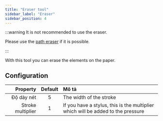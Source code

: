 ```yaml
---
title: "Eraser tool"
sidebar_label: "Eraser"
sidebar_position: 4
---
```



:::warning It is not recommended to use the eraser.

Please use the [path eraser](path_eraser) if it is possible.

:::

With this tool you can erase the elements on the paper.

## Configuration

|          Property | Default | Mô tả                                                                            |
| -----------------:|:-------:|:-------------------------------------------------------------------------------- |
|        Độ dày nét |    5    | The width of the stroke                                                          |
| Stroke multiplier |    1    | If you have a stylus, this is the multiplier which will be added to the pressure |

